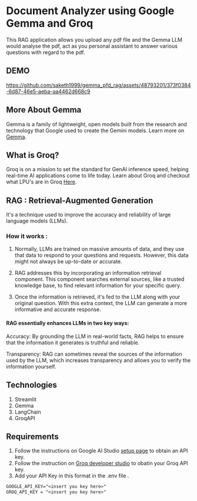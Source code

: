 # Document Analyzer using Google Gemma and Groq 

This RAG application allows you upload any pdf file and the Gemma LLM would analyse the pdf, act as you personal assistant to answer various
questions with regard to the pdf.

## DEMO

https://github.com/saketh1999/gemma_pfd_rag/assets/48793201/373f0384-6d87-46e5-aeba-aa4462d668c9


## More About Gemma
Gemma is a family of lightweight, open models built from the research and technology that Google used to create the Gemini models.
Learn more on [Gemma](https://ai.google.dev/gemma).

## What is Groq?
Groq is on a mission to set the standard for GenAI inference speed, helping real-time AI applications come to life today.
Learn about Groq and checkout what LPU's are in Groq [Here](https://wow.groq.com/why-groq/).

## RAG : Retrieval-Augmented Generation
It's a technique used to improve the accuracy and reliability of large language models (LLMs).

### How it works : 
1. Normally, LLMs are trained on massive amounts of data, and they use that data to respond to your questions and requests. However, this data might not always be up-to-date or accurate.

2. RAG addresses this by incorporating an information retrieval component. This component searches external sources, like a trusted knowledge base, to find relevant information for your specific query.

3. Once the information is retrieved, it's fed to the LLM along with your original question. With this extra context, the LLM can generate a more informative and accurate response.

#### RAG essentially enhances LLMs in two key ways:

Accuracy: By grounding the LLM in real-world facts, RAG helps to ensure that the information it generates is truthful and reliable.

Transparency: RAG can sometimes reveal the sources of the information used by the LLM, which increases transparency and allows you to verify the information yourself.

## Technologies

1. Streamlit
2. Gemma
3. LangChain
4. GroqAPI   

## Requirements

1. Follow the instructions on Google AI Studio [setup page](https://makersuite.google.com/app/apikey) to obtain an API key.
2. Follow the instruction on [Groq developer studio](https://console.groq.com/playground) to obatin your Groq API key.
3. Add your API Key in this format in the .env file .

```txt
GOOGLE_API_KEY="<insert you key here>"
GROQ_API_KEY = "<insert you key here>"
```
